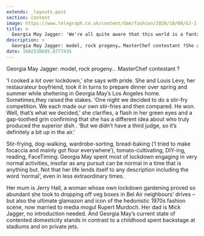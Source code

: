 ```yaml
--- 
extends: _layouts.post 
section: content 
image: https://www.telegraph.co.uk/content/dam/fashion/2020/10/08/GJ-1-xlarge_trans_NvBQzQNjv4BqC4GwTw58P8ScDezorpTZ-yV6dmWOA_fqyE54lt-_Puw.jpg?imwidth=1200 
title: > 
  Georgia May Jagger: 'We're all quite aware that this world is a fantasy... it's the same for my parents' 
description: > 
  Georgia May Jagger: model, rock progeny… MasterChef contestant ?She and Louis Levy, her restaurateur boyfriend, took it in turns to prepare dinner over spring and summer while sheltering in Georgia May’s Los Angeles home.Not that her life lends itself to any description including the word ‘normal’, even in less extraordinary times.Her dad is Mick Jagger, no introduction needed.And Georgia May’s current state of contented domesticity stands in contrast to a childhood spent backstage at stadiums and on private jets. 
date: 1602530605.0777435 
--- 
```

Georgia May Jagger: model, rock progeny… MasterChef contestant ?

‘I cooked a lot over lockdown,’ she says with pride. She and Louis Levy, her restaurateur boyfriend, took it in turns to prepare dinner over spring and summer while sheltering in Georgia May’s Los Angeles home. Sometimes,they raised the stakes. ‘One night we decided to do a stir-fry competition. We each made our own stir-fries and then compared. He won. Well, that’s what we decided,’ she clarifies, a flash in her green eyes and a gap-toothed grin confirming that she has a different idea about who truly produced the superior dish . ‘But we didn’t have a third judge, so it’s definitely a bit up in the air.’

Stir-frying, dog-walking, wardrobe-sorting, bread-baking (‘I tried to make focaccia and mainly got flour everywhere’), tomato-cultivating, DIY-ing, reading, FaceTiming: Georgia May spent most of lockdown engaging in very normal activities, insofar as any pursuit can be normal in a time that is anything but. Not that her life lends itself to any description including the word ‘normal’, even in less extraordinary times.

Her mum is Jerry Hall, a woman whose own lockdown gardening proved so abundant she took to dropping off veg boxes in Bel Air neighbours’ drives – but also the ultimate glamazon and icon of the hedonistic 1970s fashion scene, now married to media mogul Rupert Murdoch. Her dad is Mick Jagger, no introduction needed. And Georgia May’s current state of contented domesticity stands in contrast to a childhood spent backstage at stadiums and on private jets.
